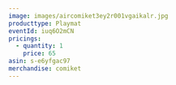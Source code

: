 ```yaml
---
image: images/aircomiket3ey2r001vgaikalr.jpg
producttype: Playmat
eventId: iuq6O2mCN
pricings:
  - quantity: 1
    price: 65
asin: s-e6yfgac97
merchandise: comiket
---
```

